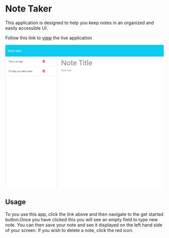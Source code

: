 # Note Taker 
This application is designed to help you keep notes in an organized and easily accessible UI.


Follow this link to <a href="https://note-taker-tp23-dcc0b77fd808.herokuapp.com" >view</a> the live application

<img src="./Develop/public/assets/images/note-taker-tp23-dcc0b77fd808.herokuapp.com_notes.png">

## Usage

To you use this app, click the link above and then navigate to the get started button.Once you have clicked this you will see an empty field to type new note. You can then save your note and see it displayed on the left hand side of your screen. If you wish to delete a note, click the red icon.